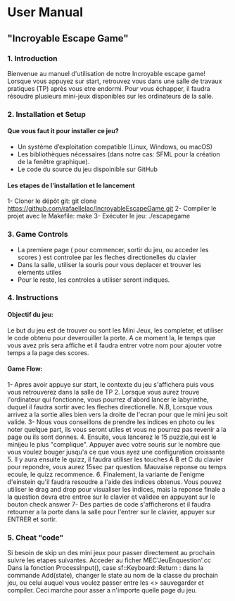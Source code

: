 # User Manual
## "Incroyable Escape Game"

### 1. Introduction
Bienvenue au manuel d'utilisation de notre Incroyable escape game! Lorsque vous appuyez sur start, retrouvez vous dans une salle de travaux pratiques (TP) après vous etre endormi. Pour vous échapper, il faudra résoudre plusieurs mini-jeux disponibles sur les ordinateurs de la salle.

### 2. Installation et Setup
#### Que vous faut it pour installer ce jeu?
- Un système d’exploitation compatible (Linux, Windows, ou macOS)
- Les bibliothèques nécessaires (dans notre cas: SFML pour la création de la fenêtre graphique).
- Le code du source du jeu dispoinible sur GitHub

#### Les etapes de l'installation et le lancement
1- Cloner le dépôt git: 
  git clone https://github.com/rafaellelac/IncroyableEscapeGame.git 
2- Compiler le projet avec le Makefile: make
3- Exécuter le jeu: ./escapegame


### 3. Game Controls
- La premiere page ( pour commencer, sortir du jeu, ou acceder les scores ) est controlee par les fleches directionelles du clavier
- Dans la salle, utiliser la souris pour vous deplacer et trouver les elements utiles 
- Pour le reste, les controles a utiliser seront indiques.

### 4. Instructions
#### Objectif du jeu:
Le but du jeu est de trouver ou sont les Mini Jeux, les completer, et utiliser le code obtenu pour deverouiller la porte. A ce moment la, le temps que vous avez pris sera affiche et il faudra entrer votre nom pour ajouter votre temps a la page des scores.

#### Game Flow:
1- Apres avoir appuye sur start, le contexte du jeu s'affichera puis vous vous retrouverez dans la salle de TP
2. Lorsque vous aurez trouve l'ordinateur qui fonctionne, vous pourrez d'abord lancer le labyrinthe, duquel il faudra sortir avec les fleches directionelle. N.B, Lorsque vous arrivez a la sortie alles bien vers la droite de l'ecran pour que le mini jeu soit valide.
3- Nous vous conseillons de prendre les indices en photo ou les noter quelque part, ils vous seront utiles et vous ne pourrez pas revenir a la page ou ils sont donnes.
4. Ensuite, vous lancerez le 15 puzzle,qui est le minijeu le plus "complique". Appuyer avec votre souris sur le nombre que vous voulez bouger jusqu'a ce que vous ayez une configuration croissante
5. Il y aura ensuite le quizz, il faudra utiliser les touches A B et C du clavier pour repondre, vous aurez 15sec par question. Mauvaise reponse ou temps ecoule, le quizz recommence.
6. Finalement, la variante de l'enigme d'einstein qu'il faudra resoudre a l'aide des indices obtenus. Vous pouvez utiliser le drag and drop pour visualiser les indices, mais la reponse finale a la question devra etre entree sur le clavier et validee en appuyant sur le bouton check answer
7- Des parties de code s'afficherons et il faudra retourner a la porte dans la salle pour l'entrer sur le clavier, appuyer sur ENTRER et sortir.

### 5. Cheat "code"
Si besoin de skip un des mini jeux pour passer directement au prochain suivre les etapes suivantes.
Acceder au ficher MEC'JeuEnquestion'.cc  
Dans la fonction ProcessInput(), case sf::Keyboard::Return : dans la commande Add(state), changer le state au nom de la classe du prochain jeu, ou celui auquel vous voulez passer entre les <> sauvegarder et compiler. Ceci marche pour asser a n'importe quelle page du jeu.
